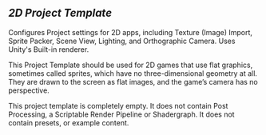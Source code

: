 ## _2D Project Template_ ##

Configures Project settings for 2D apps, including Texture (Image) Import, Sprite Packer, Scene View, Lighting, and Orthographic Camera. Uses Unity's Built-in renderer.

This Project Template should be used for 2D games that use flat graphics, sometimes called sprites, which have no three-dimensional geometry at all. 
They are drawn to the screen as flat images, and the game’s camera has no perspective. 
 
 This project template is completely empty. It does not contain Post Processing, a Scriptable Render Pipeline or Shadergraph. It does not contain presets, or example content.